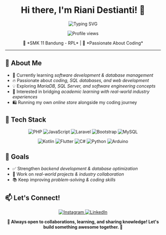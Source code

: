 <h1 align="center">Hi there, I'm Riani Destianti! 👋</h1>

<div align="center">
  <img src="https://readme-typing-svg.herokuapp.com?font=Fira+Code&pause=1000&width=435&lines=Aspiring+Software+Developer;Full+Stack+Developer+in+Progress" alt="Typing SVG" />
</div>

<p align="center">
  <img src="https://komarev.com/ghpvc/?username=RianiDestianti&label=Profile%20views&color=0e75b6&style=flat" alt="Profile views" />
</p>

<div align="center">
  🏫 *SMK 11 Bandung - RPL* | 🚀 *Passionate About Coding*
</div>

---

<h2>💫 About Me</h2>

- 🌱 Currently learning *software development & database management*
- 🔥 Passionate about *coding, SQL databases, and web development*
- 💡 Exploring *MariaDB, SQL Server, and software engineering concepts*
- 🏢 Interested in bridging *academic learning with real-world industry experiences*
- 🛍️ Running my own *online store* alongside my coding journey

<h2>🔧 Tech Stack</h2>

<p align="center">
<img src="https://img.shields.io/badge/php-%23777BB4.svg?style=for-the-badge&logo=php&logoColor=white" alt="PHP"/>
<img src="https://img.shields.io/badge/javascript-%23323330.svg?style=for-the-badge&logo=javascript&logoColor=%23F7DF1E" alt="JavaScript"/>
<img src="https://img.shields.io/badge/Laravel-%23FF2D20.svg?style=for-the-badge&logo=laravel&logoColor=white" alt="Laravel"/>
<img src="https://img.shields.io/badge/bootstrap-%23563D7C.svg?style=for-the-badge&logo=bootstrap&logoColor=white" alt="Bootstrap"/>
<img src="https://img.shields.io/badge/mysql-%2300f.svg?style=for-the-badge&logo=mysql&logoColor=white" alt="MySQL"/>
</p>

<p align="center">
<img src="https://img.shields.io/badge/kotlin-%237F52FF.svg?style=for-the-badge&logo=kotlin&logoColor=white" alt="Kotlin"/>
<img src="https://img.shields.io/badge/Flutter-%2302569B.svg?style=for-the-badge&logo=Flutter&logoColor=white" alt="Flutter"/>
<img src="https://img.shields.io/badge/c%23-%23239120.svg?style=for-the-badge&logo=c-sharp&logoColor=white" alt="C#"/>
<img src="https://img.shields.io/badge/python-3670A0?style=for-the-badge&logo=python&logoColor=ffdd54" alt="Python"/>
<img src="https://img.shields.io/badge/Arduino-00979D?style=for-the-badge&logo=Arduino&logoColor=white" alt="Arduino"/>
</p>

<h2>🌟 Goals</h2>

- ✅ Strengthen *backend development & database optimization*
- 🚀 Work on *real-world projects & industry collaboration*
- 📚 Keep improving *problem-solving & coding skills*

<h2>📫 Let's Connect!</h2>

<p align="center">
<a href="https://www.instagram.com/rianidstiantii/">
  <img src="https://img.shields.io/badge/Instagram-%23E4405F.svg?style=for-the-badge&logo=Instagram&logoColor=white" alt="Instagram"/>
</a>
<a href="https://www.linkedin.com/in/riani-detistianti/">
  <img src="https://img.shields.io/badge/linkedin-%230077B5.svg?style=for-the-badge&logo=linkedin&logoColor=white" alt="LinkedIn"/>
</a>
</p>

<div align="center">
  <b>💙 Always open to collaborations, learning, and sharing knowledge! Let's build something awesome together. 🚀</b>
</div>
